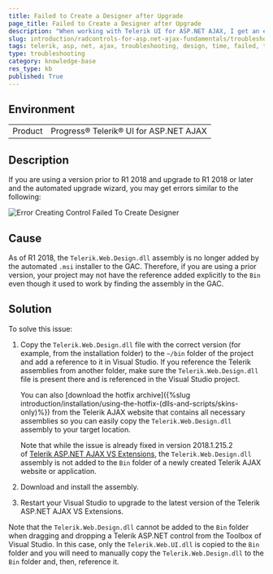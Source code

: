 ```yaml
---
title: Failed to Create a Designer after Upgrade
page_title: Failed to Create a Designer after Upgrade
description: "When working with Telerik UI for ASP.NET AJAX, I get an error that the system failed to create a designer after an upgrade."
slug: introduction/radcontrols-for-asp.net-ajax-fundamentals/troubleshooting/design-time-troubleshooting
tags: telerik, asp, net, ajax, troubleshooting, design, time, failed, to, create, designer, after, upgrade, error
type: troubleshooting
category: knowledge-base
res_type: kb
published: True
---
```


## Environment

<table>
	<tbody>
		<tr>
			<td>Product</td>
			<td>Progress® Telerik® UI for ASP.NET AJAX</td>
		</tr>
	</tbody>
</table>

## Description

If you are using a version prior to R1 2018 and upgrade to R1 2018 or later and the automated upgrade wizard, you may get errors similar to the following:

![Error Creating Control Failed To Create Designer](../images/failed-to-create-designer-r1-2018.jpg)

## Cause

As of R1 2018, the `Telerik.Web.Design.dll` assembly is no longer added by the automated `.msi` installer to the GAC. Therefore, if you are using a prior version, your project may not have the reference added explicitly to the `Bin` even though it used to work by finding the assembly in the GAC.

## Solution

To solve this issue:

1. Copy the `Telerik.Web.Design.dll` file with the correct version (for example, from the installation folder) to the `~/bin` folder of the project and add a reference to it in Visual Studio. If you reference the Telerik assemblies from another folder, make sure the `Telerik.Web.Design.dll` file is present there and is referenced in the Visual Studio project.

	You can also [download the hotfix archive]({%slug introduction/installation/using-the-hotfix-(dlls-and-scripts/skins-only)%}) from the Telerik AJAX website that contains all necessary assemblies so you can easily copy the `Telerik.Web.Design.dll` assembly to your target location.

	Note that while the issue is already fixed in version 2018.1.215.2 of [Telerik ASP.NET AJAX VS Extensions](https://marketplace.visualstudio.com/items?itemName=TelerikInc.TelerikASPNETAJAXVSExtensions), the `Telerik.Web.Design.dll` assembly is not added to the `Bin` folder of a newly created Telerik AJAX website or application. 

1. Download and install the assembly.

1. Restart your Visual Studio to upgrade to the latest version of the Telerik ASP.NET AJAX VS Extensions.

Note that the `Telerik.Web.Design.dll` cannot be added to the `Bin` folder when dragging and dropping a Telerik ASP.NET control from the Toolbox of Visual Studio. In this case, only the `Telerik.Web.UI.dll` is copied to the `Bin` folder and you will need to manually copy the `Telerik.Web.Design.dll` to the `Bin` folder and, then, reference it.
